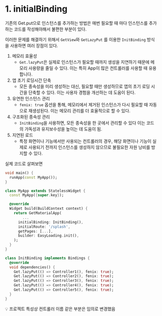 # 1. initialBinding

기존의 Get.put으로 인스턴스를 추가하는 방법은 매번 필요할 때 마다 인스턴스를 추가하는 코드를 작성해야해서 불편한 부분이 있다.

이러한 문제를 해결하기 위해서 `GetView`와 `GetLazyPut` 를 이용한 `InitBinding` 방식을 사용하면 여러 장점이 있다.

1. 메모리 효율성
   - `Get.lazyPut`은 실제로 인스턴스가 필요할 때까지 생성을 지연하기 때문에 메모리 사용량을 줄일 수 있다. 이는 특히 App이 많은 컨트롤러를 사용할 때 유용합니다.
2. 앱 초기 로딩시간 단축
   - 모든 종속성을 미리 생성하는 대신, 필요할 때만 생성하므로 앱의 초기 로딩 시간을 단축할 수 있다. 이는 사용자 경험을 개선하는 데 도움이 된다.
3. 유연한 인스턴스 관리
   - `fenix: true` 옵션을 통해, 메모리에서 제거된 인스턴스가 다시 필요할 때 자동으로 재생성된다. 이는 메모리 관리를 더 효율적으로 할 수 있다.
4. 구조화된 종속성 관리
   - `InitBinding`을 사용하면, 모든 종속성을 한 곳에서 관리할 수 있다 이는 코드의 가독성과 유지보수성을 높이는 데 도움이 됨.
5. 지연된 로드
   - 특정 화면이나 기능에서만 사용되는 컨트롤러의 경우, 해당 화면이나 기능이 실제로 사용되기 전까지 인스턴스를 생성하지 않으므로 불필요한 자원 낭비를 방지할 수 있다.

실제 코드로 살펴보면

```dart
void main() {
  runApp(const MyApp());
}

class MyApp extends StatelessWidget {
  const MyApp({super.key});

  @override
  Widget build(BuildContext context) {
    return GetMaterialApp(
	    ...
      initialBinding: InitBinding(),
      initialRoute: '/splash',
      getPages: [...],
      builder: EasyLoading.init(),
    );
  }
}
```

```dart
class InitBinding implements Bindings {
  @override
  void dependencies() {
    Get.lazyPut(() => Controller1(), fenix: true);
    Get.lazyPut(() => Controller2(), fenix: true);
    Get.lazyPut(() => Controller3(), fenix: true);
    Get.lazyPut(() => Controller4(), fenix: true);
    Get.lazyPut(() => Controller5(), fenix: true);
  }
}
```

<aside>
💡 프로젝트 특성상 컨트롤러 이름 같은 부분은 임의로 변경했음

</aside>
